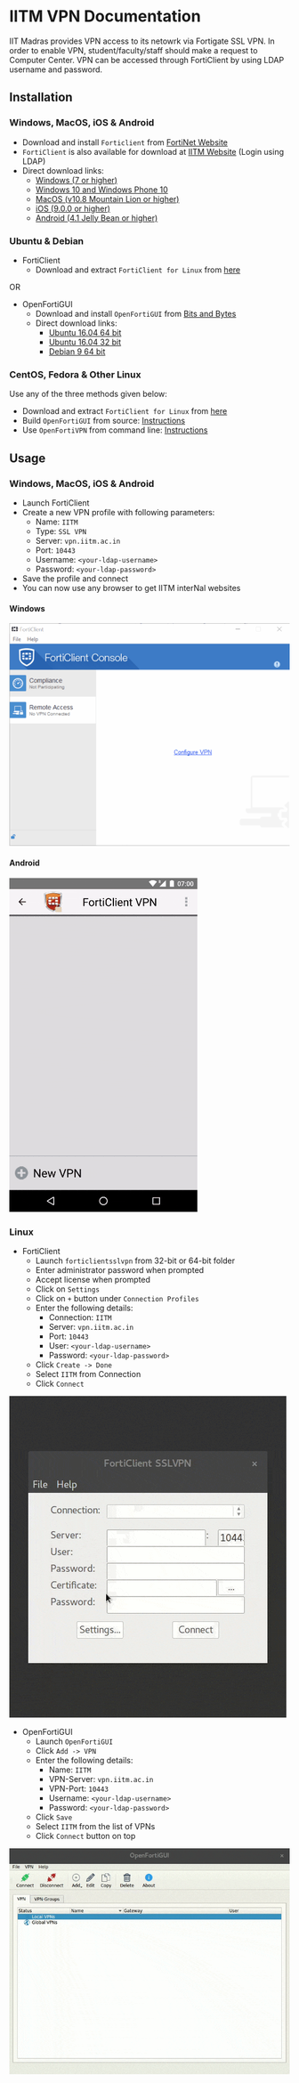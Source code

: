 # IITM VPN Documentation
IIT Madras provides VPN access to its netowrk via Fortigate SSL VPN. 
In order to enable VPN, student/faculty/staff should make a request to Computer Center.
VPN can be accessed through FortiClient by using LDAP username and password.

## Installation

### Windows, MacOS, iOS & Android

- Download and install `Forticlient` from 
  [FortiNet Website](https://www.fortinet.com/support-and-training/support/product-downloads.html)
- `FortiClient` is also available for download at [IITM Website](https://vpn.iitm.ac.in:10443) (Login using LDAP)
- Direct download links:
  - [Windows (7 or higher)](http://forticlient.com/downloads/FortiClientOnlineInstaller.exe)
  - [Windows 10 and Windows Phone 10](https://www.microsoft.com/en-ca/store/p/forticlient/9wzdncrdh6mc)
  - [MacOS (v10.8 Mountain Lion or higher)](http://forticlient.com/downloads/FortiClient_Installer.dmg)
  - [iOS (9.0.0 or higher)](http://itunes.apple.com/md/app/forticlient/id525600370?mt=8)
  - [Android (4.1 Jelly Bean or higher)](https://play.google.com/store/apps/details?id=com.fortinet.forticlient)

### Ubuntu & Debian

- FortiClient
  - Download and extract `FortiClient for Linux` from [here](forticlientsslvpn_linux_4.4.2329.tar.gz)
  
 OR
 
- OpenFortiGUI
  - Download and install `OpenFortiGUI` from
    [Bits and Bytes](https://hadler.me/linux/openfortigui/)
  - Direct download links:
    - [Ubuntu 16.04 64 bit](https://hadler.me/files/openfortigui/openfortigui_0.2.10-1_amd64.deb) 
    - [Ubuntu 16.04 32 bit](https://hadler.me/files/openfortigui/openfortigui_0.2.10-1_i386.deb)
    - [Debian 9 64 bit](https://hadler.me/files/openfortigui/openfortigui_0.2.10-1_amd64_debian9.deb)

### CentOS, Fedora & Other Linux

Use any of the three methods given below:

- Download and extract `FortiClient for Linux` from [here](forticlientsslvpn_linux_4.4.2329.tar.gz)
- Build `OpenFortiGUI` from source: [Instructions](https://hadler.me/linux/openfortigui/)
- Use `OpenFortiVPN` from command line: [Instructions](https://github.com/adrienverge/openfortivpn)

## Usage

### Windows, MacOS, iOS & Android

- Launch FortiClient
- Create a new VPN profile with following parameters:
  - Name: `IITM`
  - Type: `SSL VPN`
  - Server: `vpn.iitm.ac.in`
  - Port: `10443`
  - Username: `<your-ldap-username>`
  - Password: `<your-ldap-password>`
- Save the profile and connect
- You can now use any browser to get IITM interNal websites

#### Windows
![FortiClient on Windows](forticlient_windows_connect.gif)

#### Android
![FortiClient on Android](forticlient_android_connect_opt.gif)

### Linux

- FortiClient
  - Launch `forticlientsslvpn` from 32-bit or 64-bit folder
  - Enter administrator password when prompted
  - Accept license when prompted
  - Click on `Settings`
  - Click on `+` button under `Connection Profiles`
  - Enter the following details:
    - Connection: `IITM`
    - Server: `vpn.iitm.ac.in`
    - Port: `10443`
    - User: `<your-ldap-username>`
    - Password: `<your-ldap-password>`
  - Click `Create -> Done`
  - Select `IITM` from Connection
  - Click `Connect`

![FortiClinet on Linux](forticlient.gif)

- OpenFortiGUI
  - Launch `OpenFortiGUI`
  - Click `Add -> VPN`
  - Enter the following details:
    - Name: `IITM`
    - VPN-Server: `vpn.iitm.ac.in`
    - VPN-Port: `10443`
    - Username: `<your-ldap-username>`
    - Password: `<your-ldap-password>`
  - Click `Save`
  - Select `IITM` from the list of VPNs
  - Click `Connect` button on top

![OpenFortiGUI on Ubuntu](openfortigui.gif)
